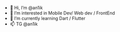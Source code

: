 - 👋 Hi, I’m @an1ik
- 👀 I’m interested in Mobile Dev/ Web dev / FrontEnd
- 🌱 I’m currently learning Dart / Flutter
- 📫 TG @an1ik

<!---
an1ik/an1ik is a ✨ special ✨ repository because its `README.md` (this file) appears on your GitHub profile.
You can click the Preview link to take a look at your changes.
--->
